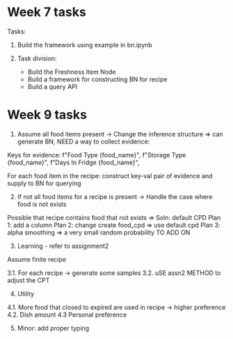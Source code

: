 # Week 7 tasks

Tasks:

1. Build the framework using example in bn.ipynb

2. Task division:
   - Build the Freshness Item Node
   - Build a framework for constructing BN for recipe
   - Build a query API

# Week 9 tasks

1. Assume all food items present -> Change the inference structure => can generate BN, NEED a way to collect evidence: 

Keys for evidence:
f"Food Type {food_name}",
f"Storage Type {food_name}",
f"Days In Fridge {food_name}",

For each food item in the recipe: construct key-val pair of evidence and supply to BN for querying

2. If not all food items for a recipe is present -> Handle the case where food is not exists

Possible that recipe contains food that not exists
=> Soln: default CPD 
Plan 1: add a column
Plan 2: change create food_cpd => use default cpd
Plan 3: alpha smoothing => a very small random probability
TO ADD ON

3. Learning - refer to assignment2

Assume finite recipe

3.1. For each recipe -> generate some samples
3.2. uSE assn2 METHOD to adjust the CPT


4. Utility

4.1. More food that closed to expired are used in recipe -> higher preference
4.2. Dish amount
4.3  Personal preference

5. Minor: add proper typing